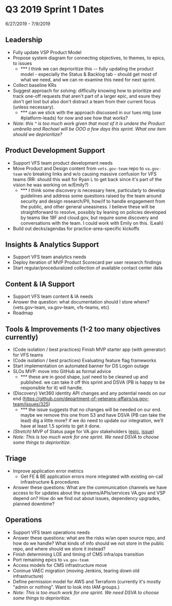# Q3 2019 Sprint 1 Dates
6/27/2019 - 7/9/2019

## Leadership
- Fully update VSP Product Model
- Propose system diagram for connecting objectives, to themes, to epics, to issues
  - *** I think we can deprioritize this -- fully updating the product model - especially the Status & Backlog tab - should get most of what we need, and we can re-examine this need for next sprint.
- Collect baseline KRs
- Suggest approach for solving: difficulty knowing how to prioritize and track one-off requests that aren't part of a larger epic, and esure they don't get lost but also don't distract a team from their current focus (unless necessary).
  - *** can we stick with the approach discussed in our tues mtg (use #platform-leads) for now and see how that works?
- _Note: this ^ is too much work given that most of it is undere the Product umbrella and Rachael will be OOO a few days this sprint. What one item should we deprioritize?_

## Product Development Support
- Support VFS team product development needs
- Move Product and Design content from `vets.gov-team` repo to `va.gov-team` w/o breaking links and w/o causing massive confusion for VFS teams (RR: should this wait for Ryan L to get back since it's part of the vision he was working on w/Emily?)
  - *** I think some discovery is necessary here, particularly to develop guidelines and address some questions raised by the team around security and design research/PII, how/if to handle engagement from the public, and other general uneasiness. I believe these will be straightforward to resolve, possibly by leaning on policies developed by teams like 18F and cloud.gov, but require some discovery and conversations with the team. I could work with Emily on this. (Leah)
- Build out decks/agendas for practice-area-specific kickoffs

## Insights & Analytics Support
- Support VFS team analytics needs
- Deploy iteration of MVP Product Scorecard per user research findings
- Start regular/proceduralized collection of available contact center data

## Content & IA Support
- Support VFS team content & IA needs
- Answer the question: what documentation should I store where? (vets.gov-team, va.gov-team, vfs-teams, etc)
- Roadmap

## Tools & Improvements (1-2 too many objectives currently)
- (Code isolation / best practices) Finish MVP starter app (with generator) for VFS teams
- (Code isolation / best practices) Evaluating feature flag frameworks
- Start implementation on automated banner for DS Logon outage
- SLOs MVP: move into GitHub as formal advice
  - *** these are in good shape, just need to be cleaned up and published. we can take it off this sprint and DSVA (PB is happy to be responsible for it) will handle.
- (Discovery) Vet360 identity API changes and any potential needs on our end (https://github.com/department-of-veterans-affairs/va.gov-team/issues/325)
  - *** the issue suggests that no changes will be needed on our end. maybe we remove this one from S3 and have DSVA (PB can take the lead) dig a little more? if we do need to update our integration, we’ll have at least 1.5 sprints to get it done.
- *(Stretch)* MVP of Status page for VA.gov stakeholders ([epic](https://github.com/department-of-veterans-affairs/vets.gov-team/issues/16757), [issue](https://github.com/department-of-veterans-affairs/va.gov-team/issues/341))
- _Note: This is too much work for one sprint. We need DSVA to choose some things to deprioritize._

## Triage
- Improve application error metrics
    - Get FE & BE application errors more integrated with existing on-call infrastructure & procedures
- Answer these questions: What are the communication channels we have access to for updates about the systems/APIs/services VA.gov and VSP depend on? How do we find out about issues, dependency upgrades, planned downtime?

## Operations
- Support VFS team operations needs
- Answer these questions: what are the risks w/an open source repo, and how do we handle? What kinds of info should we not store in the public repo, and where should we store it instead?
- Finish determining LOE and timing of CMS infra/ops transition
- Port remaining epics to `va.gov-team`
- Access models for CMS infrastructure move
- Coninue VAEC migration (moving Jenkins, tearing down old infrastructure)
- Define permission model for AWS and Terraform (currently it's mostly "admin or nothing". Want to look into IAM groups.)
- _Note: This is too much work for one sprint. We need DSVA to choose some things to deprioritize._
